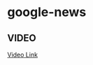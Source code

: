 # google-news

## VIDEO

[Video Link](https://www.loom.com/share/090877fad49e41ff8518537b710a2739?sid=df3b5efc-d81e-4331-a4df-62963ce3c161)

